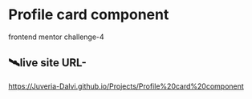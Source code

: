 # Profile card component
frontend mentor challenge-4
## 🛰️live site URL- 
https://Juveria-Dalvi.github.io/Projects/Profile%20card%20component
